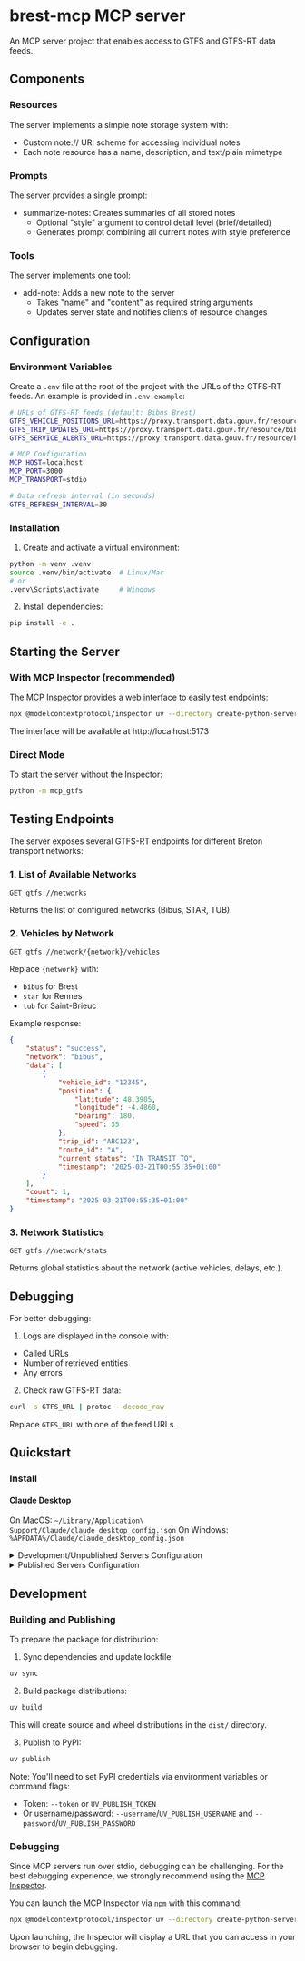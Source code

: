 # brest-mcp MCP server

An MCP server project that enables access to GTFS and GTFS-RT data feeds.

## Components

### Resources

The server implements a simple note storage system with:
- Custom note:// URI scheme for accessing individual notes
- Each note resource has a name, description, and text/plain mimetype

### Prompts

The server provides a single prompt:
- summarize-notes: Creates summaries of all stored notes
  - Optional "style" argument to control detail level (brief/detailed)
  - Generates prompt combining all current notes with style preference

### Tools

The server implements one tool:
- add-note: Adds a new note to the server
  - Takes "name" and "content" as required string arguments
  - Updates server state and notifies clients of resource changes

## Configuration

### Environment Variables

Create a `.env` file at the root of the project with the URLs of the GTFS-RT feeds. An example is provided in `.env.example`:

```bash
# URLs of GTFS-RT feeds (default: Bibus Brest)
GTFS_VEHICLE_POSITIONS_URL=https://proxy.transport.data.gouv.fr/resource/bibus-brest-gtfs-rt-vehicle-position
GTFS_TRIP_UPDATES_URL=https://proxy.transport.data.gouv.fr/resource/bibus-brest-gtfs-rt-trip-update
GTFS_SERVICE_ALERTS_URL=https://proxy.transport.data.gouv.fr/resource/bibus-brest-gtfs-rt-alerts

# MCP Configuration
MCP_HOST=localhost
MCP_PORT=3000
MCP_TRANSPORT=stdio

# Data refresh interval (in seconds)
GTFS_REFRESH_INTERVAL=30
```

### Installation

1. Create and activate a virtual environment:
```bash
python -m venv .venv
source .venv/bin/activate  # Linux/Mac
# or
.venv\Scripts\activate     # Windows
```

2. Install dependencies:
```bash
pip install -e .
```

## Starting the Server

### With MCP Inspector (recommended)

The [MCP Inspector](https://github.com/modelcontextprotocol/inspector) provides a web interface to easily test endpoints:

```bash
npx @modelcontextprotocol/inspector uv --directory create-python-server/brest-mcp run brest-mcp
```

The interface will be available at http://localhost:5173

### Direct Mode

To start the server without the Inspector:

```bash
python -m mcp_gtfs
```

## Testing Endpoints

The server exposes several GTFS-RT endpoints for different Breton transport networks:

### 1. List of Available Networks
```
GET gtfs://networks
```
Returns the list of configured networks (Bibus, STAR, TUB).

### 2. Vehicles by Network
```
GET gtfs://network/{network}/vehicles
```
Replace `{network}` with:
- `bibus` for Brest
- `star` for Rennes
- `tub` for Saint-Brieuc

Example response:
```json
{
    "status": "success",
    "network": "bibus",
    "data": [
        {
            "vehicle_id": "12345",
            "position": {
                "latitude": 48.3905,
                "longitude": -4.4860,
                "bearing": 180,
                "speed": 35
            },
            "trip_id": "ABC123",
            "route_id": "A",
            "current_status": "IN_TRANSIT_TO",
            "timestamp": "2025-03-21T00:55:35+01:00"
        }
    ],
    "count": 1,
    "timestamp": "2025-03-21T00:55:35+01:00"
}
```

### 3. Network Statistics
```
GET gtfs://network/stats
```
Returns global statistics about the network (active vehicles, delays, etc.).

## Debugging

For better debugging:

1. Logs are displayed in the console with:
- Called URLs
- Number of retrieved entities
- Any errors

2. Check raw GTFS-RT data:
```bash
curl -s GTFS_URL | protoc --decode_raw
```
Replace `GTFS_URL` with one of the feed URLs.

## Quickstart

### Install

#### Claude Desktop

On MacOS: `~/Library/Application\ Support/Claude/claude_desktop_config.json`
On Windows: `%APPDATA%/Claude/claude_desktop_config.json`

<details>
  <summary>Development/Unpublished Servers Configuration</summary>
  ```
  "mcpServers": {
    "brest-mcp": {
      "command": "uv",
      "args": [
        "--directory",
        "create-python-server/brest-mcp",
        "run",
        "brest-mcp"
      ]
    }
  }
  ```
</details>

<details>
  <summary>Published Servers Configuration</summary>
  ```
  "mcpServers": {
    "brest-mcp": {
      "command": "uvx",
      "args": [
        "brest-mcp"
      ]
    }
  }
  ```
</details>

## Development

### Building and Publishing

To prepare the package for distribution:

1. Sync dependencies and update lockfile:
```bash
uv sync
```

2. Build package distributions:
```bash
uv build
```

This will create source and wheel distributions in the `dist/` directory.

3. Publish to PyPI:
```bash
uv publish
```

Note: You'll need to set PyPI credentials via environment variables or command flags:
- Token: `--token` or `UV_PUBLISH_TOKEN`
- Or username/password: `--username`/`UV_PUBLISH_USERNAME` and `--password`/`UV_PUBLISH_PASSWORD`

### Debugging

Since MCP servers run over stdio, debugging can be challenging. For the best debugging
experience, we strongly recommend using the [MCP Inspector](https://github.com/modelcontextprotocol/inspector).

You can launch the MCP Inspector via [`npm`](https://docs.npmjs.com/downloading-and-installing-node-js-and-npm) with this command:

```bash
npx @modelcontextprotocol/inspector uv --directory create-python-server/brest-mcp run brest-mcp
```

Upon launching, the Inspector will display a URL that you can access in your browser to begin debugging.
